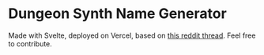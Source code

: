 # Dungeon Synth Name Generator

Made with Svelte, deployed on Vercel, based on [this reddit thread](https://www.reddit.com/r/DungeonSynth/comments/sy7j37/there_should_be_a_dungeon_synth_artist_name/).
Feel free to contribute.
